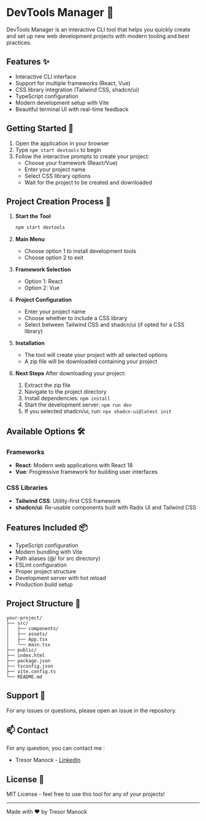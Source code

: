 # DevTools Manager 🚀

DevTools Manager is an interactive CLI tool that helps you quickly create and set up new web development projects with modern tooling and best practices.

## Features ✨

- Interactive CLI interface
- Support for multiple frameworks (React, Vue)
- CSS library integration (Tailwind CSS, shadcn/ui)
- TypeScript configuration
- Modern development setup with Vite
- Beautiful terminal UI with real-time feedback

## Getting Started 🎯

1. Open the application in your browser
2. Type `npm start devtools` to begin
3. Follow the interactive prompts to create your project:
   - Choose your framework (React/Vue)
   - Enter your project name
   - Select CSS library options
   - Wait for the project to be created and downloaded

## Project Creation Process 📝

1. **Start the Tool**
   ```bash
   npm start devtools
   ```

2. **Main Menu**
   - Choose option 1 to install development tools
   - Choose option 2 to exit

3. **Framework Selection**
   - Option 1: React
   - Option 2: Vue

4. **Project Configuration**
   - Enter your project name
   - Choose whether to include a CSS library
   - Select between Tailwind CSS and shadcn/ui (if opted for a CSS library)

5. **Installation**
   - The tool will create your project with all selected options
   - A zip file will be downloaded containing your project

6. **Next Steps**
   After downloading your project:
   1. Extract the zip file
   2. Navigate to the project directory
   3. Install dependencies: `npm install`
   4. Start the development server: `npm run dev`
   5. If you selected shadcn/ui, run: `npx shadcn-ui@latest init`

## Available Options 🛠️

### Frameworks
- **React**: Modern web applications with React 18
- **Vue**: Progressive framework for building user interfaces

### CSS Libraries
- **Tailwind CSS**: Utility-first CSS framework
- **shadcn/ui**: Re-usable components built with Radix UI and Tailwind CSS

## Features Included 📦

- TypeScript configuration
- Modern bundling with Vite
- Path aliases (@/ for src directory)
- ESLint configuration
- Proper project structure
- Development server with hot reload
- Production build setup

## Project Structure 📁

```
your-project/
├── src/
│   ├── components/
│   ├── assets/
│   ├── App.tsx
│   └── main.tsx
├── public/
├── index.html
├── package.json
├── tsconfig.json
├── vite.config.ts
└── README.md
```

## Support 💬

For any issues or questions, please open an issue in the repository.

## 📫 Contact
For any question, you can contact me :
- Tresor Manock - [LinkedIn](https://www.linkedin.com/in/tr%C3%A9sormanock/)

## License 📄

MIT License - feel free to use this tool for any of your projects!

---

Made with ❤️ by Tresor Manock